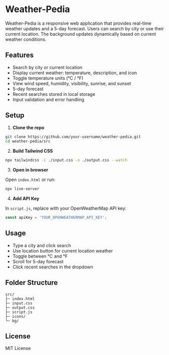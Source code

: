 # Weather-Pedia

Weather-Pedia is a responsive web application that provides real-time weather updates and a 5-day forecast. Users can search by city or use their current location. The background updates dynamically based on current weather conditions.

## Features

* Search by city or current location
* Display current weather: temperature, description, and icon
* Toggle temperature units (°C / °F)
* View wind speed, humidity, visibility, sunrise, and sunset
* 5-day forecast
* Recent searches stored in local storage
* Input validation and error handling

## Setup

1. **Clone the repo**

```bash
git clone https://github.com/your-username/weather-pedia.git
cd weather-pedia/src
```

2. **Build Tailwind CSS**

```bash
npx tailwindcss -i ./input.css -o ./output.css --watch
```

3. **Open in browser**

Open `index.html` or run:

```bash
npx live-server
```

4. **Add API Key**

In `script.js`, replace with your OpenWeatherMap API key:

```javascript
const apiKey = 'YOUR_OPENWEATHERMAP_API_KEY';
```

## Usage

* Type a city and click search
* Use location button for current location weather
* Toggle between °C and °F
* Scroll for 5-day forecast
* Click recent searches in the dropdown

## Folder Structure

```
src/
├─ index.html
├─ input.css
├─ output.css
├─ script.js
├─ icons/
└─ bg/
```

## License

MIT License
